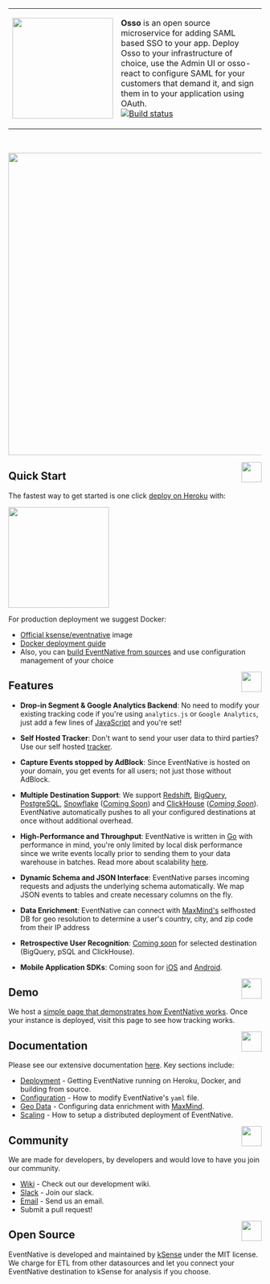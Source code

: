 <table><tr><td><img width="200"  src="https://github.com/enterprise-oss/osso/blob/main/public/favicon/android-chrome-512x512.png?raw=true"></td><td>

**Osso** is an open source microservice for adding SAML based SSO to your app. Deploy Osso to your infrastructure of choice, use the Admin UI or osso-react to configure SAML for your customers that demand it, and sign them in to your application using OAuth.<br>
   [![Build status](https://badge.buildkite.com/7e933f15ee68031e7bd2da5f0f5fcff77c7a2898911507de2a.svg)](https://buildkite.com/enterpriseoss/osso)</a></a></td></tr></table><br><p align="center"><img width="600px" src="https://raw.githubusercontent.com/ksensehq/eventnative/master/artwork/en-video.gif"></p>
   
<a href="#"><img align="right" src="https://raw.githubusercontent.com/ksensehq/eventnative/master/artwork/quick-n.png" width="40px"></a>
## Quick Start
The fastest way to get started is one click [deploy on Heroku](https://docs.eventnative.dev/deployment/deploy-on-heroku) with:

<a href="https://heroku.com/deploy?template=https://github.com/ksensehq/eventnative"><img src="https://raw.githubusercontent.com/ksensehq/eventnative/7eb28378b252ac7c3209457ca3766be806085e41/artwork/heroku.svg" width="200px" /></a>

For production deployment we suggest Docker:
 * [Official ksense/eventnative](https://hub.docker.com/r/ksense/eventnative) image
 * [Docker deployment guide](https://docs.eventnative.dev/deployment/deploy-with-docker)
 * Also, you can [build EventNative from sources](https://docs.eventnative.dev/deployment/build-from-sources) and use configuration management of your choice


<a href="#"><img align="right" src="https://raw.githubusercontent.com/ksensehq/eventnative/master/artwork/feat-n.png" width="40px" /></a>

## Features
 * **Drop-in Segment & Google Analytics Backend**: No need to modify your existing tracking code if you're using `analytics.js` or `Google Analytics`, just add a few lines of [JavaScript](https://docs.eventnative.dev/javascript-reference/direct-tracking) and you're set!
 
 * **Self Hosted Tracker**: Don't want to send your user data to third parties? Use our self hosted [tracker](https://docs.eventnative.dev/javascript-reference).
 
 * **Capture Events stopped by AdBlock**: Since EventNative is hosted on your domain, you get events for all users; not just those without AdBlock.

 * **Multiple Destination Support**: We support [Redshift](https://docs.eventnative.dev/quick-start), [BigQuery](https://docs.eventnative.dev/quick-start), [PostgreSQL](https://www.postgresql.org/), [Snowflake](https://www.snowflake.com/) ([Coming Soon](https://github.com/ksensehq/eventnative/issues/6)) and [ClickHouse](https://clickhouse.tech/) (*[Coming Soon](https://github.com/ksensehq/eventnative/issues/29)*). EventNative automatically pushes to all your configured destinations at once without additional overhead.
 
 * **High-Performance and Throughput**: EventNative is written in [Go](https://golang.org/) with performance in mind, you're only limited by local disk performance since we write events locally prior to sending them to your data warehouse in batches. Read more about scalability [here](https://docs.eventnative.dev/scaling-eventnative).
 
 * **Dynamic Schema and JSON Interface**: EventNative parses incoming requests and adjusts the underlying schema automatically. We map JSON events to tables and create necessary columns on the fly.
 
 * **Data Enrichment**: EventNative can connect with [MaxMind's](https://www.maxmind.com/en/home) selfhosted DB for geo resolution to determine a user's country, city, and zip code from their IP address
   
 * **Retrospective User Recognition**: [Coming soon](https://github.com/ksensehq/eventnative/issues/25) for selected destination (BigQuery, pSQL and ClickHouse).
 
 * **Mobile Application SDKs**: Coming soon for [iOS](https://github.com/ksensehq/eventnative/issues/4) and [Android](https://github.com/ksensehq/eventnative/issues/5).


<a href="#"><img align="right" src="https://raw.githubusercontent.com/ksensehq/eventnative/master/artwork/demo-n.png" width="40px" /></a>
## Demo

We host a [simple page that demonstrates how EventNative works](https://track-demo.ksense.co/). Once your instance is deployed, visit this page to see how tracking works.

<a href="#"><img align="right" src="https://raw.githubusercontent.com/ksensehq/eventnative/master/artwork/doc-n.png" width="40px" /></a>

## Documentation

Please see our extensive documentation [here](https://eventnative-docs.ksense.io). Key sections include:
 * [Deployment](https://docs.eventnative.dev/deployment) - Getting EventNative running on Heroku, Docker, and building from source.
 * [Configuration](https://docs.eventnative.dev/configuration) - How to modify EventNative's `yaml` file. 
 * [Geo Data](https://docs.eventnative.dev/geo-data-resolution) - Configuring data enrichment with [MaxMind](https://www.maxmind.com/en/home).
 * [Scaling](https://docs.eventnative.dev/scaling-eventnative) - How to setup a distributed deployment of EventNative. 
 

<a href="#"><img align="right" src="https://raw.githubusercontent.com/ksensehq/eventnative/master/artwork/com-n.png" width="40px" /></a>
##  Community
We are made for developers, by developers and would love to have you join our community.
 * [Wiki](https://github.com/ksensehq/eventnative/wiki) - Check out our development wiki.
 * [Slack](https://join.slack.com/t/eventnative/shared_invite/zt-gincgy2s-ZYwXXBjw_GIN1PhVzgaUNA) - Join our slack.
 * [Email](mailto:team@eventnative.org) - Send us an email.
 * Submit a pull request!


<a href="#"><img align="right" src="https://raw.githubusercontent.com/ksensehq/eventnative/bb6a40cc5f0a84d29b270f510ea4f632f3314e71/artwork/ksense-logo.svg" width="40px" /></a>
## Open Source

EventNative is developed and maintained by [kSense](https://ksense.io/) under the MIT license. We charge for ETL from other datasources and let you connect your EventNative destination to kSense for analysis if you choose.